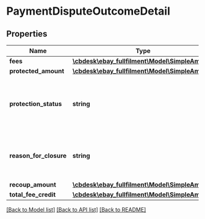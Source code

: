 # PaymentDisputeOutcomeDetail

## Properties
Name | Type | Description | Notes
------------ | ------------- | ------------- | -------------
**fees** | [**\cbdesk\ebay_fullfilment\Model\SimpleAmount**](SimpleAmount.md) |  | [optional] 
**protected_amount** | [**\cbdesk\ebay_fullfilment\Model\SimpleAmount**](SimpleAmount.md) |  | [optional] 
**protection_status** | **string** | This enumeration value indicates if the seller is fully protected, partially protected, or not protected by eBay for the payment dispute. This field is always returned once the payment dispute is resolved. For implementation help, refer to &lt;a href&#x3D;&#x27;https://developer.ebay.com/api-docs/sell/fulfillment/types/api:ProtectionStatusEnum&#x27;&gt;eBay API documentation&lt;/a&gt; | [optional] 
**reason_for_closure** | **string** | The enumeration value returned in this field indicates the outcome of the payment dispute for the seller. This field is always returned once the payment dispute is resolved. For implementation help, refer to &lt;a href&#x3D;&#x27;https://developer.ebay.com/api-docs/sell/fulfillment/types/api:OutcomeEnum&#x27;&gt;eBay API documentation&lt;/a&gt; | [optional] 
**recoup_amount** | [**\cbdesk\ebay_fullfilment\Model\SimpleAmount**](SimpleAmount.md) |  | [optional] 
**total_fee_credit** | [**\cbdesk\ebay_fullfilment\Model\SimpleAmount**](SimpleAmount.md) |  | [optional] 

[[Back to Model list]](../../README.md#documentation-for-models) [[Back to API list]](../../README.md#documentation-for-api-endpoints) [[Back to README]](../../README.md)

